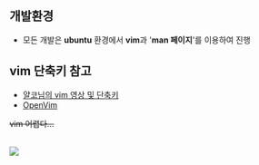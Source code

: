 ## 개발환경

- 모든 개발은 **ubuntu** 환경에서 **vim**과 '**man 페이지**'를 이용하여 진행

## vim 단축키 참고
- [얄코님의 vim 영상 및 단축키](https://www.yalco.kr/10_vim)
- [OpenVim](https://openvim.com)

~~vim 어렵다...~~

<br>

<img src="https://user-images.githubusercontent.com/71378447/226832426-25382f75-ec5f-41ef-bc87-c2b3c7384479.mp4">
